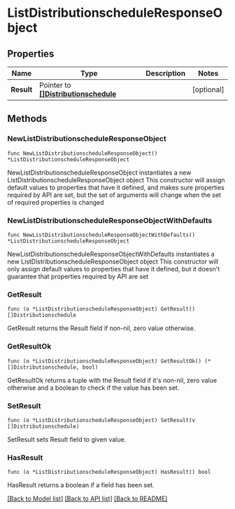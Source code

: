 # ListDistributionscheduleResponseObject

## Properties

Name | Type | Description | Notes
------------ | ------------- | ------------- | -------------
**Result** | Pointer to [**[]Distributionschedule**](Distributionschedule.md) |  | [optional] 

## Methods

### NewListDistributionscheduleResponseObject

`func NewListDistributionscheduleResponseObject() *ListDistributionscheduleResponseObject`

NewListDistributionscheduleResponseObject instantiates a new ListDistributionscheduleResponseObject object
This constructor will assign default values to properties that have it defined,
and makes sure properties required by API are set, but the set of arguments
will change when the set of required properties is changed

### NewListDistributionscheduleResponseObjectWithDefaults

`func NewListDistributionscheduleResponseObjectWithDefaults() *ListDistributionscheduleResponseObject`

NewListDistributionscheduleResponseObjectWithDefaults instantiates a new ListDistributionscheduleResponseObject object
This constructor will only assign default values to properties that have it defined,
but it doesn't guarantee that properties required by API are set

### GetResult

`func (o *ListDistributionscheduleResponseObject) GetResult() []Distributionschedule`

GetResult returns the Result field if non-nil, zero value otherwise.

### GetResultOk

`func (o *ListDistributionscheduleResponseObject) GetResultOk() (*[]Distributionschedule, bool)`

GetResultOk returns a tuple with the Result field if it's non-nil, zero value otherwise
and a boolean to check if the value has been set.

### SetResult

`func (o *ListDistributionscheduleResponseObject) SetResult(v []Distributionschedule)`

SetResult sets Result field to given value.

### HasResult

`func (o *ListDistributionscheduleResponseObject) HasResult() bool`

HasResult returns a boolean if a field has been set.


[[Back to Model list]](../README.md#documentation-for-models) [[Back to API list]](../README.md#documentation-for-api-endpoints) [[Back to README]](../README.md)


